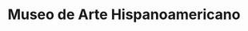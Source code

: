 ---
title: 'Museo de Arte Hispanoamericano'
type: 'Brand Identity'
summary: 'Design of Brand Identity, Stationery, and Signage for an Argentinean Museum. Work done for the subject Diseño Grafico 2, Catedra Gabriele, at the University of Buenos Aires, FADU, UBA.'
image: 'https://res.cloudinary.com/juanmartingarcia/image/upload/w_512,f_auto,q_auto:good/projects/mah.jpg'
imageSrcset: 'https://res.cloudinary.com/juanmartingarcia/image/upload/w_256,f_auto,q_auto:good/projects/mah.jpg 256w, https://res.cloudinary.com/juanmartingarcia/image/upload/w_512,f_auto,q_auto:good/projects/mah.jpg 512w, https://res.cloudinary.com/juanmartingarcia/image/upload/w_768,f_auto,q_auto:good/projects/mah.jpg 768w, https://res.cloudinary.com/juanmartingarcia/image/upload/w_1024,f_auto,q_auto:good/projects/mah.jpg 1024w, https://res.cloudinary.com/juanmartingarcia/image/upload/w_1280,f_auto,q_auto:good/projects/mah.jpg 1280w'
url: 'https://www.behance.net/gallery/85344027/Museo-de-Arte-Hispanoamericano-Brand-Identity'
displayOrder: 2
featured: true
tags: ['design', 'identity']
---